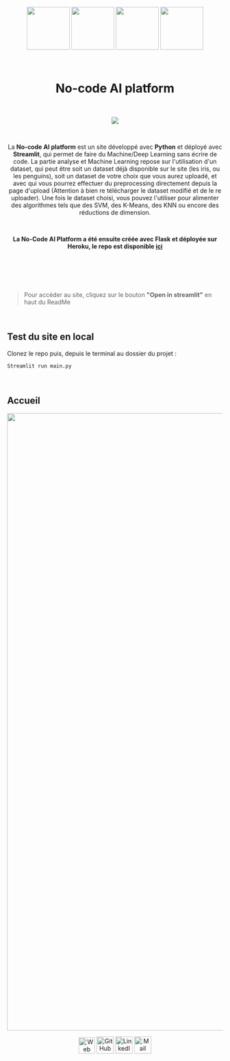 <p align="center">
  <img src="https://user-images.githubusercontent.com/63207451/141209252-a98cc392-8831-4fbe-af90-61cb7eee8264.png" height="100">
  <img src="https://user-images.githubusercontent.com/63207451/141208795-3b0b5e6e-e014-4215-8ed2-fdd205ddfa41.png" height="100">
  <img src="https://user-images.githubusercontent.com/63207451/145711302-b7184614-9c46-43b1-9448-0640ecfdc6de.png" height="100">
  <img src="https://user-images.githubusercontent.com/63207451/118670736-29bd2980-b7f7-11eb-8aa4-ad41fa393ed1.png" height="100">
</p>

<br/>
<h1 align="center"> No-code AI platform </h1>
<br/>

<p align="center">
  <a href="https://share.streamlit.io/antonin-lfv/online_preprocessing_for_ml/main.py"><img src="https://static.streamlit.io/badges/streamlit_badge_black_white.svg"/></a>
  </p>

<br/>

<p align="center">
  La <b>No-code AI platform</b> est un site développé avec <b>Python</b> et déployé avec <b>Streamlit</b>, qui permet de faire du Machine/Deep Learning sans écrire de code. La partie analyse et Machine Learning repose sur l'utilisation d'un dataset, qui peut être soit un dataset déjà disponible sur le site (les iris, ou les penguins), soit un dataset de votre choix que vous aurez uploadé, et avec qui vous pourrez effectuer du preprocessing directement depuis la page d'upload (Attention à bien re télécharger le dataset modifié et de le re uploader). Une fois le dataset choisi, vous pouvez l'utiliser pour alimenter des algorithmes tels que des SVM, des K-Means, des KNN ou encore des réductions de dimension.
<p/>
<br>

<p align="center">
<b>La No-Code AI Platform a été ensuite créée avec Flask et déployée sur Heroku, le repo est disponible <a href="https://github.com/antonin-lfv/No-code-AI-platform">ici</a></b>
  </p>
  
  <br>  <br>  <br>  <br>
  
> Pour accéder au site, cliquez sur le bouton **"Open in streamlit"** en haut du ReadMe

<br>

## Test du site en local

Clonez le repo puis, depuis le terminal au dossier du projet :

```bash
Streamlit run main.py
```

<br/>

## Accueil

<p align="center">
  <img width="1440" alt="Accueil No code AI platform" src="https://user-images.githubusercontent.com/63207451/151675097-1e14b6f8-cf6a-4f82-aa72-31259284adbe.png">
  </p>

<p align="center">
    <a href="https://antonin-lfv.github.io" class="fancybox" ><img src="https://user-images.githubusercontent.com/63207451/127334786-f48498e4-7aa1-4fbd-b7b4-cd78b43972b8.png" title="Web Page" width="38" height="38"></a>
  <a href="https://github.com/antonin-lfv" class="fancybox" ><img src="https://user-images.githubusercontent.com/63207451/97302854-e484da80-1859-11eb-9374-5b319ca51197.png" title="GitHub" width="40" height="40"></a>
  <a href="https://www.linkedin.com/in/antonin-lefevre-565b8b141" class="fancybox" ><img src="https://user-images.githubusercontent.com/63207451/97303444-b2c04380-185a-11eb-8cfc-864c33a64e4b.png" title="LinkedIn" width="40" height="40"></a>
  <a href="mailto:antoninlefevre45@icloud.com" class="fancybox" ><img src="https://user-images.githubusercontent.com/63207451/97303543-cec3e500-185a-11eb-8adc-c1364e2054a9.png" title="Mail" width="40" height="40"></a>
</p>
